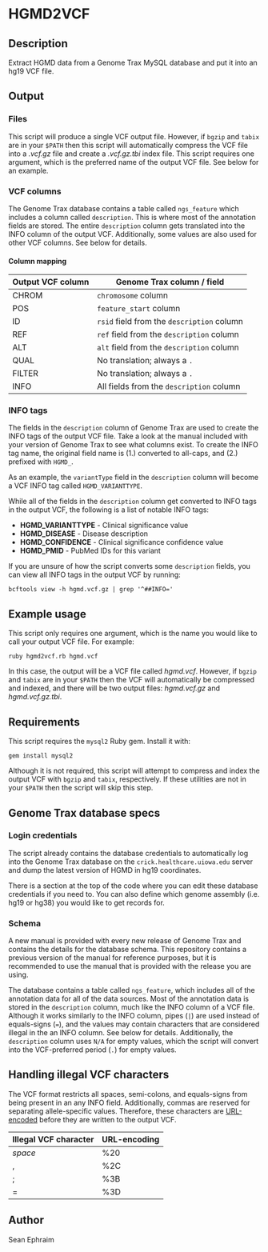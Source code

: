# HGMD2VCF

## Description

Extract HGMD data from a Genome Trax MySQL database and put it into an hg19 VCF file.

## Output

### Files

This script will produce a single VCF output file. However, if `bgzip` and `tabix` are in your `$PATH` then this script will automatically compress the VCF file into a *.vcf.gz* file and create a *.vcf.gz.tbi* index file. This script requires one argument, which is the preferred name of the output VCF file. See below for an example.

### VCF columns

The Genome Trax database contains a table called `ngs_feature` which includes a column called `description`. This is where most of the annotation fields are stored. The entire `description` column gets translated into the INFO column of the output VCF. Additionally, some values are also used for other VCF columns. See below for details.

#### Column mapping

| Output VCF column | Genome Trax column / field                 |
| ----------------- | ------------------------------------------ |
| CHROM             | `chromosome` column                        |
| POS               | `feature_start` column                     |
| ID                | `rsid` field from the `description` column |
| REF               | `ref` field from the `description` column  |
| ALT               | `alt` field from the `description` column  |
| QUAL              | No translation; always a `.`               |
| FILTER            | No translation; always a `.`               |
| INFO              | All fields from the `description` column   |

### INFO tags

The fields in the `description` column of Genome Trax are used to create the INFO tags of the output VCF file. Take a look at the manual included with your version of Genome Trax to see what columns exist. To create the INFO tag name, the original field name is (1.) converted to all-caps, and (2.) prefixed with `HGMD_`.

As an example, the `variantType` field in the `description` column will become a VCF INFO tag called `HGMD_VARIANTTYPE`.

While all of the fields in the `description` column get converted to INFO tags in the output VCF, the following is a list of notable INFO tags:

- **HGMD_VARIANTTYPE** - Clinical significance value
- **HGMD_DISEASE** - Disease description
- **HGMD_CONFIDENCE** - Clinical significance confidence value
- **HGMD_PMID** - PubMed IDs for this variant

If you are unsure of how the script converts some `description` fields, you can view all INFO tags in the output VCF by running:

    bcftools view -h hgmd.vcf.gz | grep '^##INFO='

## Example usage

This script only requires one argument, which is the name you would like to call your output VCF file. For example:

    ruby hgmd2vcf.rb hgmd.vcf

In this case, the output will be a VCF file called *hgmd.vcf*. However, if `bgzip` and `tabix` are in your `$PATH` then the VCF will automatically be compressed and indexed, and there will be two output files: *hgmd.vcf.gz* and *hgmd.vcf.gz.tbi*.
 
## Requirements

This script requires the `mysql2` Ruby gem. Install it with:
    
    gem install mysql2
    
Although it is not required, this script will attempt to compress and index the output VCF with `bgzip` and `tabix`, respectively. If these utilities are not in your `$PATH` then the script will skip this step.

## Genome Trax database specs

### Login credentials

The script already contains the database credentials to automatically log into the Genome Trax database on the `crick.healthcare.uiowa.edu` server and dump the latest version of HGMD in hg19 coordinates.

There is a section at the top of the code where you can edit these database credentials if you need to. You can also define which genome assembly (i.e. hg19 or hg38) you would like to get records for.

### Schema

A new manual is provided with every new release of Genome Trax and contains the details for the database schema. This repository contains a previous version of the manual for reference purposes, but it is recommended to use the manual that is provided with the release you are using.

The database contains a table called `ngs_feature`, which includes all of the annotation data for all of the data sources. Most of the annotation data is stored in the `description` column, much like the INFO column of a VCF file. Although it works similarly to the INFO column, pipes (`|`) are used instead of equals-signs (`=`), and the values may contain characters that are considered illegal in the an INFO column. See below for details. Additionally, the `description` column uses `N/A` for empty values, which the script will convert into the VCF-preferred period (`.`) for empty values.

## Handling illegal VCF characters

The VCF format restricts all spaces, semi-colons, and equals-signs from being present in an any INFO field. Additionally, commas are reserved for separating allele-specific values. Therefore, these characters are [URL-encoded](http://www.w3schools.com/tags/ref_urlencode.asp) before they are written to the output VCF.

| Illegal VCF character | URL-encoding |   
| --------------------- | ------------ |
| *space*               | %20          |
| ,                     | %2C          |
| ;                     | %3B          |
| =                     | %3D          |

## Author

Sean Ephraim
